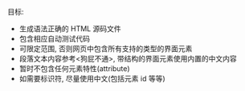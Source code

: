 目标:
- 生成语法正确的 HTML 源码文件
- 包含相应自动测试代码
- 可限定范围, 否则网页中包含所有支持的类型的界面元素
- 段落文本内容参考<狗屁不通>, 带结构的界面元素使用内置的中文内容
- 暂时不包含任何元素特性(attribute)
- 如需要标识符, 尽量使用中文(包括元素 id 等等)